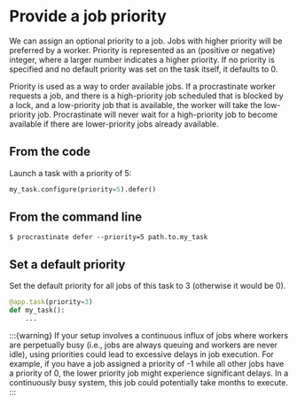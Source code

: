 # Provide a job priority

We can assign an optional priority to a job. Jobs with higher priority will be
preferred by a worker. Priority is represented as an (positive or negative)
integer, where a larger number indicates a higher priority. If no priority is
specified and no default priority was set on the task itself, it defaults to 0.

Priority is used as a way to order available jobs. If a procrastinate worker
requests a job, and there is a high-priority job scheduled that is blocked by a
lock, and a low-priority job that is available, the worker will take
the low-priority job. Procrastinate will never wait for a high-priority job to
become available if there are lower-priority jobs already available.

## From the code

Launch a task with a priority of 5:

```python
my_task.configure(priority=5).defer()
```

## From the command line

```console
$ procrastinate defer --priority=5 path.to.my_task
```

## Set a default priority

Set the default priority for all jobs of this task to 3 (otherwise it would be 0).

```python
@app.task(priority=3)
def my_task():
    ...
```

:::{warning}
If your setup involves a continuous influx of jobs where workers are
perpetually busy (i.e., jobs are always queuing and workers are never idle),
using priorities could lead to excessive delays in job execution. For example,
if you have a job assigned a priority of -1 while all other jobs have a
priority of 0, the lower priority job might experience significant delays. In
a continuously busy system, this job could potentially take months to execute.
:::
